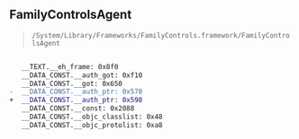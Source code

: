 ## FamilyControlsAgent

> `/System/Library/Frameworks/FamilyControls.framework/FamilyControlsAgent`

```diff

   __TEXT.__eh_frame: 0x8f0
   __DATA_CONST.__auth_got: 0xf10
   __DATA_CONST.__got: 0x650
-  __DATA_CONST.__auth_ptr: 0x578
+  __DATA_CONST.__auth_ptr: 0x598
   __DATA_CONST.__const: 0x2088
   __DATA_CONST.__objc_classlist: 0x48
   __DATA_CONST.__objc_protolist: 0xa8

```
